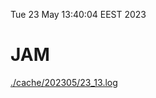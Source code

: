 Tue 23 May 13:40:04 EEST 2023
# JAM
<a href='./cache/202305/23_13.log'>./cache/202305/23_13.log</a>
